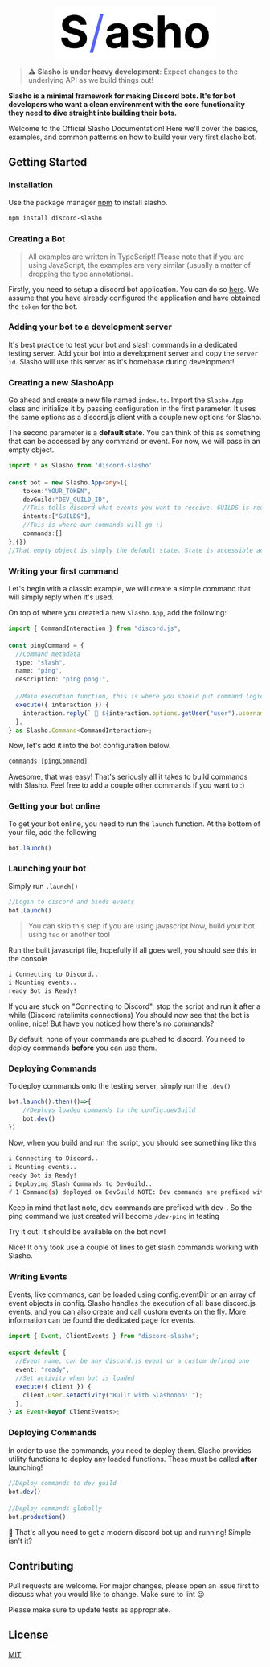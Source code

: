 <p align="center"><img align="center" style="width:320px" src="https://raw.githubusercontent.com/LehuyH/slasho/main/.github/slasho_logo.png" /></p>

>  ⚠️  **Slasho is under heavy development**: Expect changes to the  underlying API as we build things out!

<div class="center">
<b>Slasho is a minimal framework for making Discord bots. It's for bot developers who want a clean environment with the core functionality they need to dive straight into building their bots.</b>

Welcome to the Official Slasho Documentation! Here we'll cover the basics, examples, and common patterns on how to build your very first slasho bot. 
</div>

## Getting Started

### Installation

Use the package manager [npm](https://www.npmjs.com/) to install slasho.

```bash
npm install discord-slasho
```

### Creating a Bot
> All examples are written in TypeScript! Please note that if you are using JavaScript, the examples are very similar (usually a matter of dropping the type annotations).

Firstly, you need to setup a discord bot application. You can do so [here](https://discord.com/developers/applications). We assume that you have already configured the application and have obtained the ``token`` for the bot.

### Adding your bot to a development server
It's best practice to test your bot and slash commands in a dedicated testing server. Add your bot into a development server and copy the ``server id``. Slasho will use this server as it's homebase during development!

### Creating a new SlashoApp
Go ahead and create a new file named ``index.ts``. 
Import the ``Slasho.App`` class and initialize it by passing configuration in the first parameter. 
It uses the same options as a discord.js client with a couple new options for Slasho.

The second parameter is a **default state**. You can think of this as something that can be accessed by any command or event. For now, we will pass in an empty object.

```ts
import * as Slasho from 'discord-slasho'

const bot = new Slasho.App<any>({
    token:"YOUR_TOKEN",
    devGuild:"DEV_GUILD_ID",
    //This tells discord what events you want to receive. GUILDS is required here!
    intents:["GUILDS"],
    //This is where our commands will go :)
    commands:[]
},{})
//That empty object is simply the default state. State is accessible across all events/commands
```

### Writing your first command
Let's begin with a classic example, we will create a simple command that will simply reply when it's used.

On top of where you created a new ``Slasho.App``, add the following:
```ts
import { CommandInteraction } from "discord.js";

const pingCommand = {
  //Command metadata
  type: "slash",
  name: "ping",
  description: "ping pong!",

  //Main execution function, this is where you should put command logic
  execute({ interaction }) {
    interaction.reply(` 🏓 ${interaction.options.getUser("user").username}`);
  },
} as Slasho.Command<CommandInteraction>;
```
Now, let's add it into the bot configuration below.

```ts
commands:[pingCommand]
```
Awesome, that was easy! That's seriously all it takes to build commands with Slasho. Feel free to add a couple other commands if you want to :)

### Getting your bot online
To get your bot online, you need to run the ``launch`` function. At the bottom of your file, add the following
```ts
bot.launch()
```
### Launching your bot
Simply run ``.launch()``
```ts
//Login to discord and binds events
bot.launch()
```
> You can skip this step if you are using javascript
Now, build your bot using ``tsc`` or another tool

Run the built javascript file, hopefully if all goes well, you should see this in the console


```bash
i Connecting to Discord..
i Mounting events..    
ready Bot is Ready!  
```
If you are stuck on "Connecting to Discord", stop the script and run it after a while (Discord ratelimits connections)
You should now see that the bot is online, nice! But have you noticed how there's no commands?

By default, none of your commands are pushed to discord. You need to deploy commands __before__ you can use them.

### Deploying Commands
To deploy commands onto the testing server, simply run the ``.dev()``
```ts
bot.launch().then(()=>{
    //Deploys loaded commands to the config.devGuild
    bot.dev()
})
```
Now, when you build and run the script, you should see something like this
```bash
i Connecting to Discord..
i Mounting events..
ready Bot is Ready!
i Deploying Slash Commands to DevGuild..
√ 1 Command(s) deployed on DevGuild NOTE: Dev commands are prefixed with dev-
```
Keep in mind that last note, dev commands are prefixed with dev-. So the ping command we just created will become ``/dev-ping`` in testing

Try it out! It should be available on the bot now!

Nice! It only took use a couple of lines to get slash commands working with Slasho.

### Writing Events
Events, like commands, can be loaded using config.eventDir or an array of event objects in config. Slasho handles the execution of all base discord.js events, and you can also create and call custom events on the fly. More information can be found the dedicated page for events.
```ts
import { Event, ClientEvents } from "discord-slasho";

export default {
  //Event name, can be any discord.js event or a custom defined one
  event: "ready",
  //Set activity when bot is loaded
  execute({ client }) {
    client.user.setActivity("Built with Slashoooo!!");
  },
} as Event<keyof ClientEvents>;

```

### Deploying Commands
In order to use the commands, you need to deploy them. Slasho provides utility functions to deploy any loaded functions. These must be called **after** launching!
```ts
//Deploy commands to dev guild
bot.dev()

//Deploy commands globally
bot.production()
```

🥳 That's all you need to get a modern discord bot up and running! Simple isn't it?
## Contributing
Pull requests are welcome. For major changes, please open an issue first to discuss what you would like to change. Make sure to lint 😉

Please make sure to update tests as appropriate.


## License
[MIT](https://choosealicense.com/licenses/mit/)
